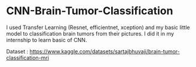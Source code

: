 # CNN-Brain-Tumor-Classification
I used Transfer Learning (Resnet, efficientnet, xception) and my basic little model to classification brain tumors from their pictures. I did it in my internship to learn basic of CNN.

Dataset : https://www.kaggle.com/datasets/sartajbhuvaji/brain-tumor-classification-mri

